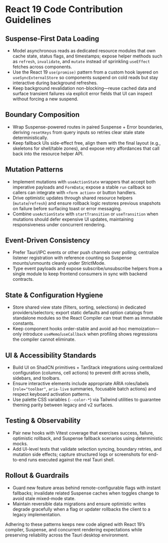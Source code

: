 # React 19 Code Contribution Guidelines

## Suspense-First Data Loading

- Model asynchronous reads as dedicated resource modules that own cache state, status flags, and timestamps; expose helper methods such as `refresh`, `invalidate`, and `mutate` instead of sprinkling `useEffect` fetches across components.
- Use the React 19 `use(promise)` pattern from a custom hook layered on `useSyncExternalStore` so components suspend on cold reads but stay interactive during background refreshes.
- Keep background revalidation non-blocking—reuse cached data and surface transient failures via explicit error fields that UI can inspect without forcing a new suspend.

## Boundary Composition

- Wrap Suspense-powered routes in paired Suspense + Error boundaries, deriving `resetKeys` from query inputs so retries clear stale state deterministically.
- Keep fallback UIs side-effect free, align them with the final layout (e.g., skeletons for shell/table zones), and expose retry affordances that call back into the resource helper API.

## Mutation Patterns

- Implement mutations with `useActionState` wrappers that accept both imperative payloads and `FormData`; expose a stable `run` callback so callers can integrate with `<form action>` or button handlers.
- Drive optimistic updates through shared resource helpers (`mutate`/`refresh`) and ensure rollback logic restores previous snapshots on failure before surfacing toast or error messaging.
- Combine `useActionState` with `startTransition` or `useTransition` when mutations should defer expensive UI updates, maintaining responsiveness under concurrent rendering.

## Event-Driven Consistency

- Prefer Tauri/IPC events or other push channels over polling; centralize listener registration with reference counting so Suspense mounts/unmounts cleanly under StrictMode.
- Type event payloads and expose subscribe/unsubscribe helpers from a single module to keep frontend consumers in sync with backend contracts.

## State & Configuration Hygiene

- Store shared view state (filters, sorting, selections) in dedicated providers/selectors; export static defaults and option catalogs from standalone modules so the React Compiler can treat them as immutable constants.
- Keep component hooks order-stable and avoid ad-hoc memoization—only introduce `useMemo`/`useCallback` when profiling shows regressions the compiler cannot eliminate.

## UI & Accessibility Standards

- Build UI on ShadCN primitives + TanStack integrations using centralized configuration (columns, cell actions) to prevent drift across shells, sidebars, and toolbars.
- Ensure interactive elements include appropriate ARIA roles/labels (`role="toolbar"`, `aria-live` summaries, focusable batch actions) and respect keyboard activation patterns.
- Use palette CSS variables (`--color-*`) via Tailwind utilities to guarantee theming parity between legacy and v2 surfaces.

## Testing & Observability

- Pair new hooks with Vitest coverage that exercises success, failure, optimistic rollback, and Suspense fallback scenarios using deterministic mocks.
- Add UI-level tests that validate selection syncing, boundary retries, and mutation side effects; capture structured logs or screenshots for end-to-end runs executed against the real Tauri shell.

## Rollout & Guardrails

- Guard new feature areas behind remote-configurable flags with instant fallbacks; invalidate related Suspense caches when toggles change to avoid stale mixed-mode state.
- Maintain reversible data migrations and ensure optimistic writes degrade gracefully when a flag or updater rollbacks the client to a legacy implementation.

Adhering to these patterns keeps new code aligned with React 19’s compiler, Suspense, and concurrent rendering expectations while preserving reliability across the Tauri desktop environment.
